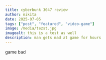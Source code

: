 ```yaml
---
title: cyberbunk 3047 review
author: nikita
date: 2025-07-05
tags: ["post", "featured", "video-game"]
image: /media/tezst.jpg
imagealt: this is a test as well
description: man gets mad at game for hours
---
```


game bad
